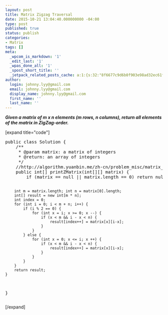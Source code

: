 ```yaml
---
layout: post
title: Matrix Zigzag Traversal
date: 2015-10-21 13:04:40.000000000 -04:00
type: post
published: true
status: publish
categories:
- Matrix
tags: []
meta:
  _wpcom_is_markdown: '1'
  _edit_last: '1'
  _wpas_done_all: '1'
  _spost_short_title: ''
  _jetpack_related_posts_cache: a:1:{s:32:"8f6677c9d6b0f903e98ad32ec61f8deb";a:2:{s:7:"expires";i:1465969767;s:7:"payload";a:3:{i:0;a:1:{s:2:"id";i:165;}i:1;a:1:{s:2:"id";i:1495;}i:2;a:1:{s:2:"id";i:568;}}}}
author:
  login: johnny.lyy@gmail.com
  email: johnny.lyy@gmail.com
  display_name: johnny.lyy@gmail.com
  first_name: ''
  last_name: ''
---
```

<p><strong><em>Given a matrix of m x n elements (m rows, n columns), return all elements of the matrix in ZigZag-order.</em></strong></p>
<p>[expand title="code"]</p>
<pre>
public class Solution {
    /**
     * @param matrix: a matrix of integers
     * @return: an array of integers
     */ 
    //http://algorithm.yuanbin.me/zh-cn/problem_misc/matrix_zigzag_traversal.html
    public int[] printZMatrix(int[][] matrix) {
        if (matrix == null || matrix.length == 0) return null;
        
        int m = matrix.length; int n = matrix[0].length;
        int[] result = new int[m * n];
        int index = 0;
        for (int i = 0; i < m + n; i++) {
            if (i % 2 == 0) {
                for (int x = i; x >= 0; x --) {
                    if (x < m && i - x < n) {
                        result[index++] = matrix[x][i-x];
                    }
                }
            } else {
                for (int x = 0; x <= i; x ++) {
                    if (x < m && i - x < n) {
                        result[index++] = matrix[x][i-x];
                    }
                }
            }
        }
        return result;
    }
}
</pre>
<p>[/expand]</p>
